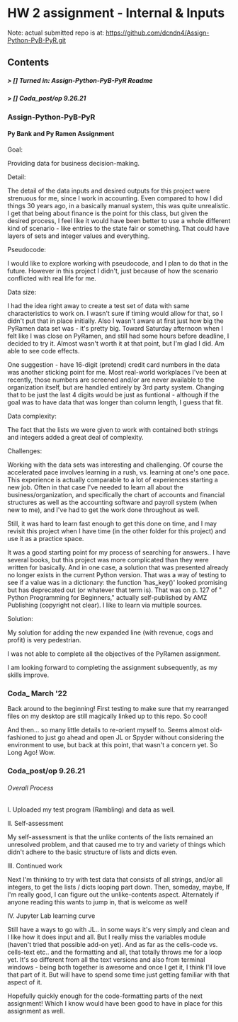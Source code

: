 # HW 2 assignment - Internal & Inputs

Note: actual submitted repo is at: https://github.com/dcndn4/Assign-Python-PyB-PyR.git

## Contents

##### >   []  Turned in: Assign-Python-PyB-PyR Readme
##### >   []  Coda_post/op 9.26.21




### Assign-Python-PyB-PyR

#### Py Bank and Py Ramen Assignment


Goal:

Providing data for business decision-making.

Detail:

The detail of the data inputs and desired outputs for this project were strenuous for me, since I work in accounting. Even compared to how I did things 30 years ago, in a basically manual system, this was quite unrealistic. I get that being about finance is the point for this class, but given the desired process, I feel like it would have been better to use a whole different kind of scenario - like entries to the state fair or something. That could have layers of sets and integer values and everything.

Pseudocode:

I would like to explore working with pseudocode, and I plan to do that in the future. However in this project I didn't, just because of how the scenario conflicted with real life for me. 

Data size:

I had the idea right away to create a test set of data with same characteristics to work on. I wasn't sure if timing would allow for that, so I didn't put that in place initially. Also I wasn't aware at first just how big the PyRamen data set was - it's pretty big. Toward Saturday afternoon when I felt like I was close on PyRamen, and still had some hours before deadline, I decided to try it. Almost wasn't worth it at that point, but I'm glad I did. Am able to see code effects.

One suggestion - have 16-digit (pretend) credit card numbers in the data was another sticking point for me. Most real-world workplaces I've been at recently, those numbers are screened and/or are never available to the organization itself, but are handled entirely by 3rd party system. Changing that to be just the last 4 digits would be just as funtional - although if the goal was to have data that was longer than column length, I guess that fit. 

Data complexity:

The fact that the lists we were given to work with contained both strings and integers added a great deal of complexity. 

Challenges:

Working with the data sets was interesting and challenging. Of course the accelerated pace involves learning in a rush, vs. learning at one's one pace. This experience is actually comparable to a lot of experiences starting a new job. Often in that case I've needed to learn all about the business/organization, and specifically the chart of accounts and financial structures as well as the accounting software and payroll system (when new to me), and I've had to get the work done throughout as well. 

Still, it was hard to learn fast enough to get this done on time, and I may revisit this project when I have time (in the other folder for this project) and use it as a practice space. 

It was a good starting point for my process of searching for answers.. I have several books, but this project was more complicated than they were written for basically. And in one case, a solution that was presented already no longer exists in the current Python version. That was a way of testing to see if a value was in a dictionary: the function 'has_key()' looked promising but has deprecated out (or whatever that term is). That was on p. 127 of " Python Programming for Beginners," actually self-published by AMZ Publishing (copyright not clear). I like to learn via multiple sources. 

Solution:

My solution for adding the new expanded line (with revenue, cogs and profit) is very pedestrian.

I was not able to complete all the objectives of the PyRamen assignment.

I am looking forward to completing the assignment subsequently, as my skills improve. 

### Coda_ March '22

Back around to the beginning! First testing to make sure that my rearranged files on my desktop are still magically linked up to this repo. So cool!

And then... so many little details to re-orient myself to. Seems almost old-fashioned to just go ahead and open JL or Spyder without considering the environment to use, but back at this point, that wasn't a concern yet. So Long Ago! Wow.


### Coda_post/op 9.26.21

###### Overall Process

I. Uploaded my test program (Rambling) and data as well. 

II. Self-assessment

My self-assessment is that the unlike contents of the lists remained an unresolved problem, and that caused me to try and variety of things which didn't adhere to the basic structure of lists and dicts even. 

III. Continued work

Next I'm thinking to try with test data that consists of all strings, and/or all integers, to get the lists / dicts looping part down.
Then, someday, maybe, If I'm really good, I can figure out the unlike-contents aspect.
Alternately if anyone reading this wants to jump in, that is welcome as well!

IV. Jupyter Lab learning curve

Still have a ways to go with JL.. in some ways it's very simply and clean and I like how it does input and all. But I really miss the variables module (haven't tried that possible add-on yet). And as far as the cells-code vs. cells-text etc.. and the formatting and all, that totally throws me for a loop yet. It's so different from all the text versions and also from terminal windows - being both together is awesome and once I get it, I think I'll love that part of it. But will have to spend some time just getting familiar with that aspect of it. 

Hopefully quickly enough for the code-formatting parts of the next assignment! Which I know would have been good to have in place for this assignment as well. 

